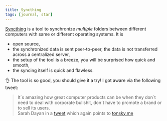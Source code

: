 ```yaml
---
title: Syncthing
tags: [journal, star]
---
```

[Syncthing](https://syncthing.net) is a tool to synchronize *multiple* folders between different computers with same or different operating systems. It is
- open source,
- the synchronized data is sent peer-to-peer, the data is not transferred across a centralized server, 
- the setup of the tool is a breeze, you will be surprised how quick and smooth,
- the syncing itself is quick and flawless.

👌 The tool is so good, you should give it a try! I got aware via the following tweet:

<blockquote>
It´s amazing how great computer products can be when they don´t need to deal with corporate bullshit, don´t have to promote a brand or to sell its users.
<footer>Sarah Dayan in a <a href="https://twitter.com/frontstuff_io/status/1393107304841728000">tweet</a> which again points to <a href="https://tonsky.me/blog/syncthing/">tonsky.me</a></footer>
</blockquote>
